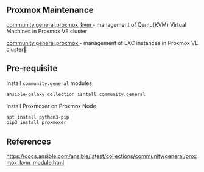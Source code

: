 ## Proxmox Maintenance

[ community.general.proxmox_kvm ](https://docs.ansible.com/ansible/latest/collections/community/general/proxmox_kvm_module.html) - management of Qemu(KVM) Virtual Machines in Proxmox VE cluster

[ community.general.proxmox ](https://docs.ansible.com/ansible/latest/collections/community/general/proxmox_module.html) - management of LXC instances in Proxmox VE cluster

## Pre-requisite

Install `community.general` modules

```bash
ansible-galaxy collection isntall community.general
```

Install Proxmoxer on Proxmox Node

```bash
apt install python3-pip
pip3 install proxmoxer
```

## References

https://docs.ansible.com/ansible/latest/collections/community/general/proxmox_kvm_module.html
